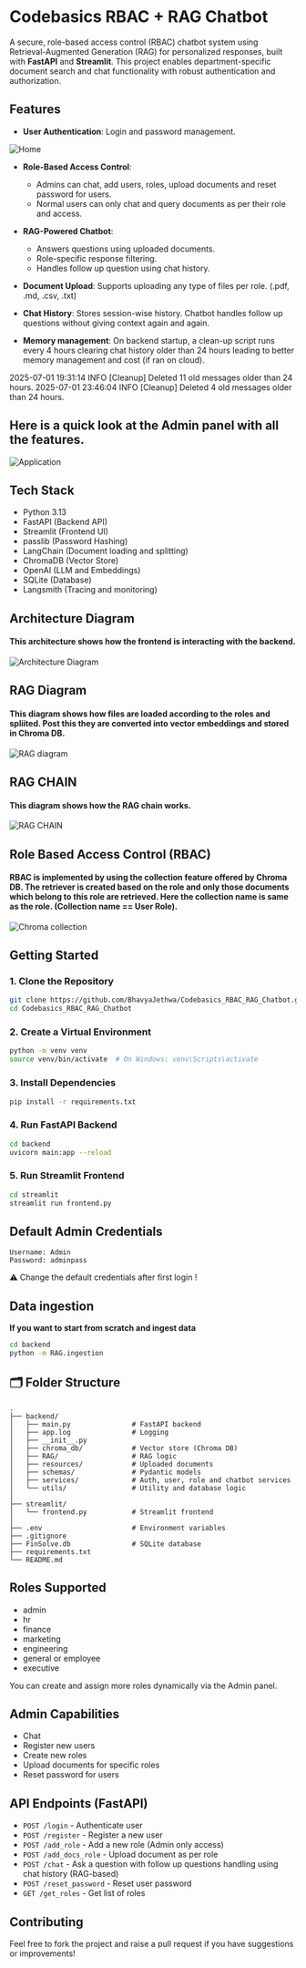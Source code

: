 # Codebasics RBAC + RAG Chatbot

A secure, role-based access control (RBAC) chatbot system using Retrieval-Augmented Generation (RAG) for personalized responses, built with **FastAPI** and **Streamlit**. This project enables department-specific document search and chat functionality with robust authentication and authorization.

## Features

- **User Authentication**: Login and password management.

![Home](images/Home.png)

- **Role-Based Access Control**:
  - Admins can chat, add users, roles, upload documents and reset password for users.
  - Normal users can only chat and query documents as per their role and access.

- **RAG-Powered Chatbot**:
  - Answers questions using uploaded documents.
  - Role-specific response filtering.
  - Handles follow up question using chat history.

- **Document Upload**: Supports uploading any type of files per role. (.pdf, .md, .csv, .txt)

- **Chat History**: Stores session-wise history. Chatbot handles follow up questions without giving context again and again.

- **Memory management**: On backend startup, a clean-up script runs every 4 hours clearing chat history older than 24 hours leading to better memory management and cost (if ran on cloud).

2025-07-01 19:31:14 INFO [Cleanup] Deleted 11 old messages older than 24 hours.
2025-07-01 23:46:04 INFO [Cleanup] Deleted 4 old messages older than 24 hours.

## Here is a quick look at the Admin panel with all the features.
![Application](images/Application.png)

## Tech Stack

- Python 3.13
- FastAPI (Backend API)
- Streamlit (Frontend UI)
- passlib (Password Hashing)
- LangChain (Document loading and splitting) 
- ChromaDB (Vector Store)
- OpenAI (LLM and Embeddings)
- SQLite (Database)
- Langsmith (Tracing and monitoring)

## Architecture Diagram

#### This architecture shows how the frontend is interacting with the backend. 

![Architecture Diagram](images/Architecture.png)

## RAG Diagram

#### This diagram shows how files are loaded according to the roles and spliited. Post this they are converted into vector embeddings and stored in Chroma DB. 

![RAG diagram](images/RAG.png)

## RAG CHAIN 

#### This diagram shows how the RAG chain works.

![RAG CHAIN](images/RAG_CHAIN.png)

## Role Based Access Control (RBAC)

#### RBAC is implemented by using the collection feature offered by Chroma DB. The retriever is created based on the role and only those documents which belong to this role are retrieved. Here the collection name is same as the role. (Collection name == User Role).

![Chroma collection](images/ChromaDB_collections.png)

## Getting Started

### 1. Clone the Repository

```bash
git clone https://github.com/BhavyaJethwa/Codebasics_RBAC_RAG_Chatbot.git
cd Codebasics_RBAC_RAG_Chatbot
```

### 2. Create a Virtual Environment

```bash
python -m venv venv
source venv/bin/activate  # On Windows: venv\Scripts\activate
```

### 3. Install Dependencies

```bash
pip install -r requirements.txt
```

### 4. Run FastAPI Backend

```bash
cd backend
uvicorn main:app --reload
```

### 5. Run Streamlit Frontend

```bash
cd streamlit
streamlit run frontend.py
```

## Default Admin Credentials

```text
Username: Admin
Password: adminpass
```
⚠️ Change the default credentials after first login !

## Data ingestion

**If you want to start from scratch and ingest data** 

```bash
cd backend
python -m RAG.ingestion  
```

## 🗂️ Folder Structure

```
.
├── backend/
│   ├── main.py               # FastAPI backend
│   ├── app.log               # Logging
│   ├── __init__.py
│   ├── chroma_db/            # Vector store (Chroma DB)
│   ├── RAG/                  # RAG logic
│   ├── resources/            # Uploaded documents
│   ├── schemas/              # Pydantic models
│   ├── services/             # Auth, user, role and chatbot services
│   └── utils/                # Utility and database logic
│
├── streamlit/
│   └── frontend.py           # Streamlit frontend
│
├── .env                      # Environment variables
├── .gitignore
├── FinSolve.db               # SQLite database
├── requirements.txt
└── README.md
```

## Roles Supported

- admin
- hr
- finance
- marketing
- engineering
- general or employee
- executive

You can create and assign more roles dynamically via the Admin panel.

## Admin Capabilities

- Chat
- Register new users
- Create new roles
- Upload documents for specific roles
- Reset password for users

## API Endpoints (FastAPI)

- `POST /login` - Authenticate user
- `POST /register` - Register a new user
- `POST /add_role` - Add a new role (Admin only access)
- `POST /add_docs_role` - Upload document as per role
- `POST /chat` - Ask a question with follow up questions handling using chat history (RAG-based)
- `POST /reset_password` - Reset user password
- `GET /get_roles` - Get list of roles


## Contributing

Feel free to fork the project and raise a pull request if you have suggestions or improvements!

